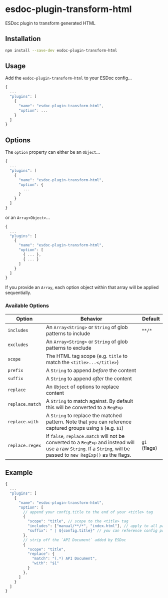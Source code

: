 # esdoc-plugin-transform-html

ESDoc plugin to transform generated HTML

## Installation

```sh
npm install --save-dev esdoc-plugin-transform-html
```

## Usage

Add the `esdoc-plugin-transform-html` to your ESDoc config...
```js
{
  ...
  "plugins": [
    {
      "name": "esdoc-plugin-transform-html",
      "option": ...
    }
  ]
}
```

## Options

The `option` property can either be an `Object`...

```js
{
  ...
  "plugins": [
    {
      "name": "esdoc-plugin-transform-html",
      "option": {
        ...
      }
    }
  ]
}
```
or an `Array<Object>`...
```js
{
  ...
  "plugins": [
    {
      "name": "esdoc-plugin-transform-html",
      "option": [
        { ... },
        { ... }
      ]
    }
  ]
}
```

If you provide an `Array`, each option object within that array will be applied sequentially.

### Available Options

| Option | Behavior | Default |
|--------|----------|---------|
| `includes` | An `Array<String>` or `String` of glob patterns to include | `**/*` |
| `excludes` | An `Array<String>` or `String` of glob patterns to exclude |  |
| `scope` | The HTML tag scope (e.g. `title` to match the `<title>...</title>`) |  |
| `prefix` | A `String` to append _before_ the content |  |
| `suffix` | A `String` to append _after_ the content |  |
| `replace` | An `Object` of options to replace content |  |
| `replace.match` | A `String` to match against. By default this will be converted to a `RegExp` |  |
| `replace.with` | A `String` to replace the matched pattern. Note that you can reference captured groups using `$` (e.g. `$1`) |  |
| `replace.regex` | If `false`, `replace.match` will not be converted to a `RegExp` and instead will use a raw `String`. If a `String`, will be passed to `new RegExp()` as the flags. | `gi` (flags) |

## Example

```js
{
  ...
  "plugins": [
    {
      "name": "esdoc-plugin-transform-html",
      "option": [
        // append your config.title to the end of your <title> tag
        {
          "scope": "title", // scope to the <title> tag
          "includes": ["manual/**/*", "index.html"], // apply to all pages under manual/**/* and index.html
          "suffix": " | ${config.title}" // you can reference config properties via `${config.<property>}`
        },
        // strip off the `API Document` added by ESDoc
        {
          "scope": "title",
          "replace": {
            "match": "(.*) API Document",
            "with": "$1"
          }
        },
      ]
    }
  ]
}
```
